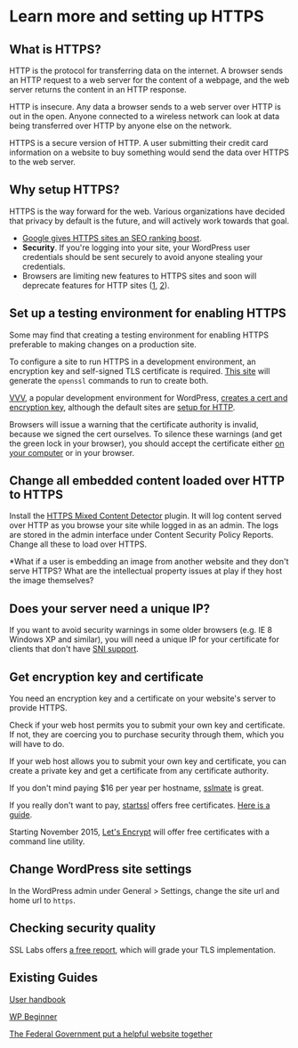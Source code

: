 # Learn more and setting up HTTPS

## What is HTTPS?

HTTP is the protocol for transferring data on the internet. A browser
sends an HTTP request to a web server for the content of a webpage, and the web server
returns the content in an HTTP response.

HTTP is insecure. Any data a browser sends to a web server over HTTP is out in the open.
Anyone connected to a wireless network can look at data being transferred over HTTP by
anyone else on the network.

HTTPS is a secure version of HTTP. A user submitting their credit card information
on a website to buy something would send the data over HTTPS to the web server.

## Why setup HTTPS?

HTTPS is the way forward for the web. Various organizations have decided that privacy
by default is the future, and will actively work towards that goal.

* [Google gives HTTPS sites an SEO ranking boost](http://googlewebmastercentral.blogspot.com/2014/08/https-as-ranking-signal.html).
* **Security**. If you're logging into your site, your WordPress user credentials
should be sent securely to avoid anyone stealing your credentials.
* Browsers are limiting new features to HTTPS sites and soon will deprecate features for HTTP sites ([1](https://blog.mozilla.org/security/2015/04/30/deprecating-non-secure-http/), [2](https://www.chromium.org/Home/chromium-security/marking-http-as-non-secure)).

## Set up a testing environment for enabling HTTPS

Some may find that creating a testing environment for enabling HTTPS preferable to
making changes on a production site.

To configure a site to run HTTPS in a development environment, an encryption key
and self-signed TLS certificate is required. [This site](http://www.selfsignedcertificate.com/)
will generate the `openssl` commands to run to create both.

[VVV](https://github.com/Varying-Vagrant-Vagrants/VVV), a popular development
environment for WordPress, [creates a cert and encryption key](https://github.com/Varying-Vagrant-Vagrants/VVV/blob/v1.1/provision/provision.sh#L233-L246),
although the default sites are [setup for HTTP](https://github.com/Varying-Vagrant-Vagrants/VVV/blob/v1.1/provision/provision.sh#L470).

Browsers will issue a warning that the certificate authority is invalid, because
we signed the cert ourselves. To silence these warnings (and get the green lock in
your browser), you should accept the certificate either [on your computer](https://support.apple.com/kb/PH10968?locale=en_US)
or in your browser.

## Change all embedded content loaded over HTTP to HTTPS

Install the [HTTPS Mixed Content Detector](https://www.tollmanz.com/wordpress-https-mixed-content-detector/) plugin.
It will log content served over HTTP as you browse your site while logged in as an admin.
The logs are stored in the admin interface under Content Security Policy Reports.
Change all these to load over HTTPS.

*What if a user is embedding an image from another website and they don't serve HTTPS?
What are the intellectual property issues at play if they host the image themselves?

## Does your server need a unique IP?

If you want to avoid security warnings in some older browsers (e.g. IE 8 Windows XP and similar),
you will need a unique IP for your certificate for clients that don't have [SNI support](https://en.wikipedia.org/wiki/Server_Name_Indication).

## Get encryption key and certificate

You need an encryption key and a certificate on your website's server to provide HTTPS.

Check if your web host permits you to submit your own key and certificate. If
not, they are coercing you to purchase security through them, which you will have to do.

If your web host allows you to submit your own key and certificate, you can
create a private key and get a certificate from any certificate authority.

If you don't mind paying $16 per year per hostname, [sslmate](https://sslmate.com/) is
great.

If you really don't want to pay, [startssl](https://startssl.com) offers free certificates.
[Here is a guide](https://konklone.com/post/switch-to-https-now-for-free).

Starting November 2015, [Let's Encrypt](letsencrypt.com) will offer free certificates
with a command line utility.

## Change WordPress site settings

In the WordPress admin under General > Settings, change the site url and home url
to `https`.

## Checking security quality

SSL Labs offers [a free report](http://www.dh-test-ssl.com), which will grade
your TLS implementation.

## Existing Guides

[User handbook](https://make.wordpress.org/support/user-manual/web-publishing/https-for-wordpress/)

[WP Beginner](http://www.wpbeginner.com/wp-tutorials/how-to-add-ssl-and-https-in-wordpress/)

[The Federal Government put a helpful website together](https://https.cio.gov/)